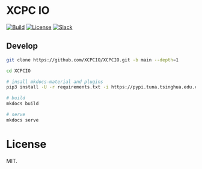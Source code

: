 
# XCPC IO

[![Build](https://github.com/XCPCIO/XCPCIO/actions/workflows/build.yml/badge.svg)](https://github.com/XCPCIO/XCPCIO/actions/workflows/build.yml)
[![License][license-image-mit]](https://mit-license.org/)
[![Slack](https://img.shields.io/badge/slack-@xcpcio-blue.svg?logo=slack)](https://xcpcio.slack.com)

## Develop

```bash
git clone https://github.com/XCPCIO/XCPCIO.git -b main --depth=1

cd XCPCIO

# insall mkdocs-material and plugins
pip3 install -U -r requirements.txt -i https://pypi.tuna.tsinghua.edu.cn/simple/

# build
mkdocs build

# serve
mkdocs serve
```

# License

MIT.

[license-image-mit]: https://img.shields.io/badge/license-MIT-blue.svg?labelColor=333333

